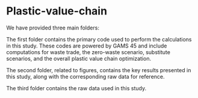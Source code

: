 # Plastic-value-chain
We have provided three main folders:

The first folder contains the primary code used to perform the calculations in this study. These codes are powered by GAMS 45 and include computations for waste trade, the zero-waste scenario, substitute scenarios, and the overall plastic value chain optimization.

The second folder, related to figures, contains the key results presented in this study, along with the corresponding raw data for reference.

The third folder contains the raw data used in this study.
